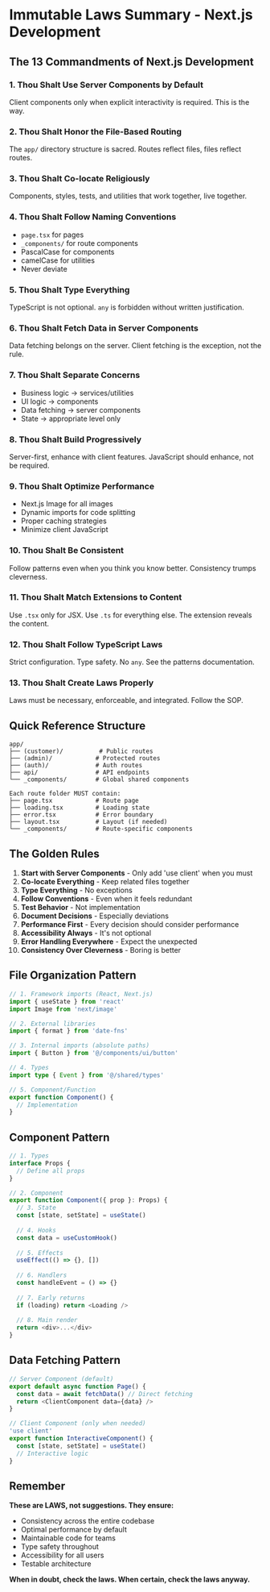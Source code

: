# Immutable Laws Summary - Next.js Development

## The 13 Commandments of Next.js Development

### 1. **Thou Shalt Use Server Components by Default**
Client components only when explicit interactivity is required. This is the way.

### 2. **Thou Shalt Honor the File-Based Routing**
The `app/` directory structure is sacred. Routes reflect files, files reflect routes.

### 3. **Thou Shalt Co-locate Religiously**
Components, styles, tests, and utilities that work together, live together.

### 4. **Thou Shalt Follow Naming Conventions**
- `page.tsx` for pages
- `_components/` for route components
- PascalCase for components
- camelCase for utilities
- Never deviate

### 5. **Thou Shalt Type Everything**
TypeScript is not optional. `any` is forbidden without written justification.

### 6. **Thou Shalt Fetch Data in Server Components**
Data fetching belongs on the server. Client fetching is the exception, not the rule.

### 7. **Thou Shalt Separate Concerns**
- Business logic → services/utilities
- UI logic → components
- Data fetching → server components
- State → appropriate level only

### 8. **Thou Shalt Build Progressively**
Server-first, enhance with client features. JavaScript should enhance, not be required.

### 9. **Thou Shalt Optimize Performance**
- Next.js Image for all images
- Dynamic imports for code splitting
- Proper caching strategies
- Minimize client JavaScript

### 10. **Thou Shalt Be Consistent**
Follow patterns even when you think you know better. Consistency trumps cleverness.

### 11. **Thou Shalt Match Extensions to Content**
Use `.tsx` only for JSX. Use `.ts` for everything else. The extension reveals the content.

### 12. **Thou Shalt Follow TypeScript Laws**
Strict configuration. Type safety. No `any`. See the patterns documentation.

### 13. **Thou Shalt Create Laws Properly**
Laws must be necessary, enforceable, and integrated. Follow the SOP.

## Quick Reference Structure

```
app/
├── (customer)/          # Public routes
├── (admin)/            # Protected routes
├── (auth)/             # Auth routes
├── api/                # API endpoints
└── _components/        # Global shared components

Each route folder MUST contain:
├── page.tsx            # Route page
├── loading.tsx         # Loading state
├── error.tsx           # Error boundary
├── layout.tsx          # Layout (if needed)
└── _components/        # Route-specific components
```

## The Golden Rules

1. **Start with Server Components** - Only add 'use client' when you must
2. **Co-locate Everything** - Keep related files together
3. **Type Everything** - No exceptions
4. **Follow Conventions** - Even when it feels redundant
5. **Test Behavior** - Not implementation
6. **Document Decisions** - Especially deviations
7. **Performance First** - Every decision should consider performance
8. **Accessibility Always** - It's not optional
9. **Error Handling Everywhere** - Expect the unexpected
10. **Consistency Over Cleverness** - Boring is better

## File Organization Pattern

```typescript
// 1. Framework imports (React, Next.js)
import { useState } from 'react'
import Image from 'next/image'

// 2. External libraries
import { format } from 'date-fns'

// 3. Internal imports (absolute paths)
import { Button } from '@/components/ui/button'

// 4. Types
import type { Event } from '@/shared/types'

// 5. Component/Function
export function Component() {
  // Implementation
}
```

## Component Pattern

```typescript
// 1. Types
interface Props {
  // Define all props
}

// 2. Component
export function Component({ prop }: Props) {
  // 3. State
  const [state, setState] = useState()
  
  // 4. Hooks
  const data = useCustomHook()
  
  // 5. Effects
  useEffect(() => {}, [])
  
  // 6. Handlers
  const handleEvent = () => {}
  
  // 7. Early returns
  if (loading) return <Loading />
  
  // 8. Main render
  return <div>...</div>
}
```

## Data Fetching Pattern

```typescript
// Server Component (default)
export default async function Page() {
  const data = await fetchData() // Direct fetching
  return <ClientComponent data={data} />
}

// Client Component (only when needed)
'use client'
export function InteractiveComponent() {
  const [state, setState] = useState()
  // Interactive logic
}
```

## Remember

**These are LAWS, not suggestions. They ensure:**
- Consistency across the entire codebase
- Optimal performance by default
- Maintainable code for teams
- Type safety throughout
- Accessibility for all users
- Testable architecture

**When in doubt, check the laws. When certain, check the laws anyway.**